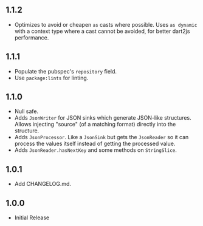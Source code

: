## 1.1.2

- Optimizes to avoid or cheapen `as` casts where possible.
  Uses `as dynamic` with a context type where a cast cannot be avoided,
  for better dart2js performance.

## 1.1.1

- Populate the pubspec's `repository` field.
- Use `package:lints` for linting.
## 1.1.0

- Null safe.
- Adds `JsonWriter` for JSON sinks which generate JSON-like structures.
  Allows injecting "source" (of a matching format) directly into the structure.
- Adds `JsonProcessor`. Like a `JsonSink` but gets the `JsonReader` so it can
  process the values itself instead of getting the processed value.
- Adds `JsonReader.hasNextKey` and some methods on `StringSlice`.

## 1.0.1

- Add CHANGELOG.md.

## 1.0.0

- Initial Release

